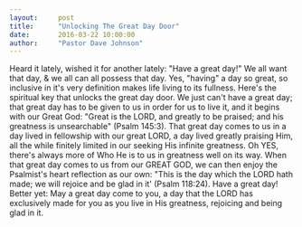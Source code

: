 ```yaml
---
layout:     post
title:      "Unlocking The Great Day Door"
date:       2016-03-22 10:00:00
author:     "Pastor Dave Johnson"
---
```


Heard it lately, wished it for another lately: "Have a great day!" We all want that day, & we all can all possess that day. Yes, "having" a day so great, so inclusive in it's very definition makes life living to its fullness.  Here's the spiritual key that unlocks the great day door.  We just can't have a great day; that great day has to be given to us in order for us to live it, and it begins with our Great God: "Great is the LORD, and greatly to be praised; and his greatness is unsearchable" (Psalm 145:3).  That great day comes to us in a day lived in fellowship with our great LORD, a day lived greatly praising Him, all the while finitely limited in our seeking His infinite greatness.  Oh YES, there's always more of Who He is to us in greatness well on its way.  When that great day comes to us from our GREAT GOD, we can then enjoy the Psalmist's heart reflection as our own: "This is the day which the LORD hath made; we will rejoice and be glad in it' (Psalm 118:24).  Have a great day! Better yet: May a great day come to you, a day that the LORD has exclusively made for you as you live in His greatness, rejoicing and being glad in it.
